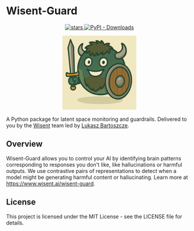 # Wisent-Guard

<p align="center">
  <a href="https://github.com/wisent-ai/wisent-guard/stargazers">
    <img src="https://img.shields.io/github/stars/wisent-ai/wisent-guard" alt="stars" />
  </a>
  <a href="https://pypi.org/project/wisent-guard">
    <img src="https://static.pepy.tech/badge/wisent-guard" alt="PyPI - Downloads" />
  </a>
  <br />
</p>

<p align="center">
  <img src="wisent-guard-logo.png" alt="Wisent Guard" width="200">
</p>

A Python package for latent space monitoring and guardrails. Delivered to you by the [Wisent](https://wisent.ai) team led by [Lukasz Bartoszcze](https://lukaszbartoszcze.com).

## Overview

Wisent-Guard allows you to control your AI by identifying brain patterns corresponding to responses you don't like, like hallucinations or harmful outputs. We use contrastive pairs of representations to detect when a model might be generating harmful content or hallucinating. Learn more at https://www.wisent.ai/wisent-guard.  


## License

This project is licensed under the MIT License - see the LICENSE file for details.